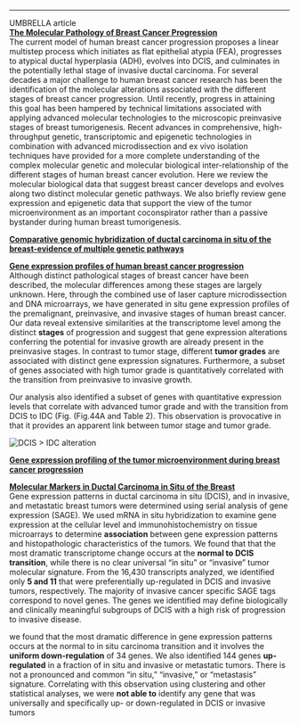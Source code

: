

---

UMBRELLA article   
[__The Molecular Pathology of Breast Cancer Progression__](http://www.ncbi.nlm.nih.gov/pmc/articles/PMC3069504/)  
The current model of human breast cancer progression proposes a linear multistep process which initiates as flat epithelial atypia (FEA), progresses to atypical ductal hyperplasia (ADH), evolves into DCIS, and culminates in the potentially lethal stage of invasive ductal carcinoma. For several decades a major challenge to human breast cancer research has been the identification of the molecular alterations associated with the different stages of breast cancer progression. Until recently, progress in attaining this goal has been hampered by technical limitations associated with applying advanced molecular technologies to the microscopic preinvasive stages of breast tumorigenesis. Recent advances in comprehensive, high-throughput genetic, transcriptomic and epigenetic technologies in combination with advanced microdissection and ex vivo isolation techniques have provided for a more complete understanding of the complex molecular genetic and molecular biological inter-relationship of the different stages of human breast cancer evolution. Here we review the molecular biological data that suggest breast cancer develops and evolves along two distinct molecular genetic pathways. We also briefly review gene expression and epigenetic data that support the view of the tumor microenvironment as an important coconspirator rather than a passive bystander during human breast tumorigenesis.


[__Comparative genomic hybridization of ductal carcinoma in situ of the breast-evidence of multiple genetic pathways__](http://www.ncbi.nlm.nih.gov/pubmed/10398097)


[__Gene expression profiles of human breast cancer progression__](http://www.ncbi.nlm.nih.gov/pmc/articles/PMC156311/)    
Although distinct pathological stages of breast cancer have been described, the molecular differences among these stages are largely unknown. Here, through the combined use of laser capture microdissection and DNA microarrays, we have generated in situ gene expression profiles of the premalignant, preinvasive, and invasive stages of human breast cancer. Our data reveal extensive similarities at the transcriptome level among the distinct __stages__ of progression and suggest that gene expression alterations conferring the potential for invasive growth are already present in the preinvasive stages. In contrast to tumor stage, different __tumor grades__ are associated with distinct gene expression signatures. Furthermore, a subset of genes associated with high tumor grade is quantitatively correlated with the transition from preinvasive to invasive growth.

Our analysis also identified a subset of genes with quantitative expression levels that correlate with advanced tumor grade and with the transition from DCIS to IDC (Fig. ​(Fig.44A and Table 2). This observation is provocative in that it provides an apparent link between tumor stage and tumor grade.

![DCIS > IDC alteration](http://www.ncbi.nlm.nih.gov/corecgi/tileshop/tileshop.fcgi?p=PMC3&id=350573&s=10&r=1&c=4)

[__Gene expression profiling of the tumor microenvironment during breast cancer progression__](http://www.ncbi.nlm.nih.gov/pmc/articles/PMC2687710/)

[__Molecular Markers in Ductal Carcinoma in Situ of the Breast__](http://mcr.aacrjournals.org/content/1/5/362.long)  
Gene expression patterns in ductal carcinoma in situ (DCIS), and in invasive, and metastatic breast tumors were determined using serial analysis of gene expression (SAGE). We used mRNA in situ hybridization to examine gene expression at the cellular level and immunohistochemistry on tissue microarrays to determine __association__ between gene expression patterns and histopathologic characteristics of the tumors. We found that that the most dramatic transcriptome change occurs at the __normal to DCIS transition__, while there is no clear universal “in situ” or “invasive” tumor molecular signature. From the 16,430 transcripts analyzed, we identified only __5 and 11__ that were preferentially up-regulated in DCIS and invasive tumors, respectively. The majority of invasive cancer specific SAGE tags correspond to novel genes. The genes we identified may define biologically and clinically meaningful subgroups of DCIS with a high risk of progression to invasive disease.

we found that the most dramatic difference in gene expression patterns occurs at the normal to in situ carcinoma transition and it involves the __uniform down-regulation__ of 34 genes.  We also identified 144 genes __up-regulated__ in a fraction of in situ and invasive or metastatic tumors. There is not a pronounced and common “in situ,” “invasive,” or “metastasis” signature. Correlating with this observation using clustering and other statistical analyses, we were __not able to__ identify any gene that was universally and specifically up- or down-regulated in DCIS or invasive tumors
